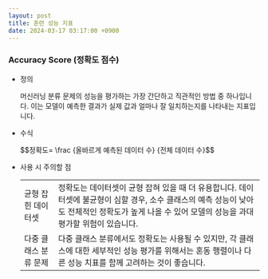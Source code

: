 ```yaml
---
layout: post
title: 훈련 성능 지표
date: 2024-03-17 03:17:00 +0900
---
```

### Accuracy Score (정확도 점수)
- 정의
  <p class="sub">머신러닝 분류 문제의 성능을 평가하는 가장 간단하고 직관적인 방법 중 하나입니다. 이는 모델이 예측한 결과가 실제 값과 얼마나 잘 일치하는지를 나타내는 지표입니다.</p>
- 수식
  <p class="sub">$$정확도= \frac {올바르게 예측된 데이터 수} {전체 데이터 수}$$</p>
- 사용 시 주의할 점
  <table>
  <tr>
  <td>균형 잡힌 데이터셋</td>
  <td>정확도는 데이터셋이 균형 잡혀 있을 때 더 유용합니다. 데이터셋에 불균형이 심할 경우, 소수 클래스의 예측 성능이 낮아도 전체적인 정확도가 높게 나올 수 있어 모델의 성능을 과대평가할 위험이 있습니다.</td>
  </tr>
  <tr>
  <td>다중 클래스 분류 문제</td>
  <td>다중 클래스 분류에서도 정확도는 사용될 수 있지만, 각 클래스에 대한 세부적인 성능 평가를 위해서는 혼동 행렬이나 다른 성능 치표를 함께 고려하는 것이 좋습니다.</td>
  </tr>
  </table>